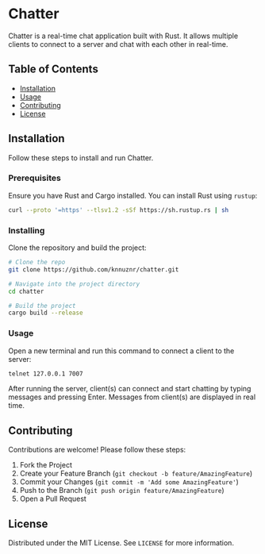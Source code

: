 # Chatter

Chatter is a real-time chat application built with Rust. It allows multiple clients to connect to a server and chat with each other in real-time.

## Table of Contents

- [Installation](#installation)
- [Usage](#usage)
- [Contributing](#contributing)
- [License](#license)

## Installation

Follow these steps to install and run Chatter.

### Prerequisites

Ensure you have Rust and Cargo installed. You can install Rust using `rustup`:

```bash
curl --proto '=https' --tlsv1.2 -sSf https://sh.rustup.rs | sh
```

### Installing

Clone the repository and build the project:

```bash
# Clone the repo
git clone https://github.com/knnuznr/chatter.git

# Navigate into the project directory
cd chatter

# Build the project
cargo build --release
```

### Usage
Open a new terminal and run this command to connect a client to the server:

```bash
telnet 127.0.0.1 7007
```
After running the server, client(s) can connect and start chatting by typing messages and pressing Enter. Messages from client(s) are displayed in real time.
## Contributing

Contributions are welcome! Please follow these steps:

1. Fork the Project
2. Create your Feature Branch (`git checkout -b feature/AmazingFeature`)
3. Commit your Changes (`git commit -m 'Add some AmazingFeature'`)
4. Push to the Branch (`git push origin feature/AmazingFeature`)
5. Open a Pull Request

## License

Distributed under the MIT License. See `LICENSE` for more information.
